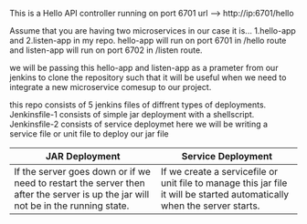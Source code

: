 This is a Hello API controller running on port 6701
url --> http://ip:6701/hello

Assume that you are having two microservices in our case it is...
1.hello-app and 
2.listen-app in my repo.
hello-app will run on port 6701 in /hello route and
listen-app will run on port 6702 in /listen route.

we will be passing this hello-app and listen-app as a prameter from our jenkins to clone the repository such that it will be useful when we need to integrate a new microservice comesup to our project.

this repo consists of 5 jenkins files of diffrent types of deployments.
Jenkinsfile-1 consists of simple jar deployment with a shellscript.
Jenkinsfile-2 consists of service deploymet here we will be writing a service file or unit file to deploy our jar file

| JAR Deployment | Service Deployment |
| -------------- | ------------------ |
| If the server goes down or if we need to restart the server then after the server is up the jar will not be in the running state.	| If we create a servicefile or unit file to manage this jar file it will be started automatically when the server starts. |
